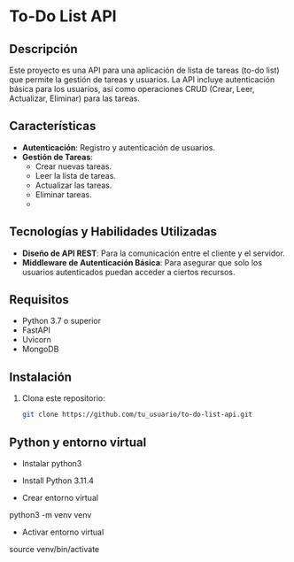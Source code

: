 # To-Do List API

## Descripción

Este proyecto es una API para una aplicación de lista de tareas (to-do list) que permite la gestión de tareas y usuarios. La API incluye autenticación básica para los usuarios, así como operaciones CRUD (Crear, Leer, Actualizar, Eliminar) para las tareas.

## Características

- **Autenticación**: Registro y autenticación de usuarios.
- **Gestión de Tareas**:
  - Crear nuevas tareas.
  - Leer la lista de tareas.
  - Actualizar las tareas.
  - Eliminar tareas.
  - 
## Tecnologías y Habilidades Utilizadas

- **Diseño de API REST**: Para la comunicación entre el cliente y el servidor.
- **Middleware de Autenticación Básica**: Para asegurar que solo los usuarios autenticados puedan acceder a ciertos recursos.

## Requisitos

- Python 3.7 o superior
- FastAPI
- Uvicorn
- MongoDB

## Instalación

1. Clona este repositorio:
   ```bash
   git clone https://github.com/tu_usuario/to-do-list-api.git

## Python y entorno virtual

- Instalar python3

- Install Python 3.11.4


- Crear entorno virtual

python3 -m venv venv


- Activar entorno virtual

source venv/bin/activate

